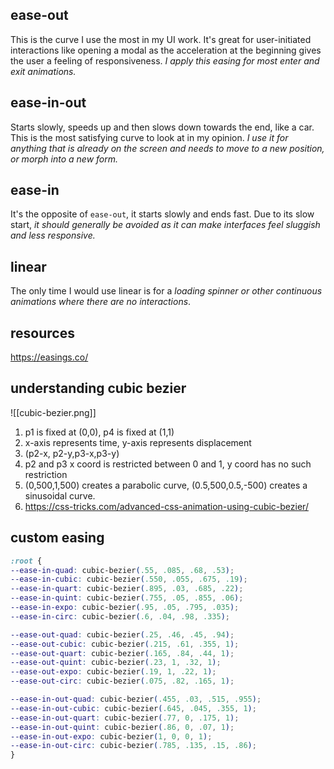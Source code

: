 ## ease-out
This is the curve I use the most in my UI work. It's great for user-initiated interactions like opening a modal as the acceleration at the beginning gives the user a feeling of responsiveness. *I apply this easing for most enter and exit animations.*

## ease-in-out
Starts slowly, speeds up and then slows down towards the end, like a car. This is the most satisfying curve to look at in my opinion. *I use it for anything that is already on the screen and needs to move to a new position, or morph into a new form.*

## ease-in
It's the opposite of `ease-out`, it starts slowly and ends fast. Due to its slow start, *it should generally be avoided as it can make interfaces feel sluggish and less responsive.*

## linear
The only time I would use linear is for a *loading spinner or other continuous animations where there are no interactions*.

## resources
https://easings.co/

## understanding cubic bezier
![[cubic-bezier.png]]
1. p1 is fixed at (0,0), p4 is fixed at (1,1)
2. x-axis represents time, y-axis represents displacement
3. (p2-x, p2-y,p3-x,p3-y)
4. p2 and p3 x coord is restricted between 0 and 1, y coord has no such restriction
5. (0,500,1,500) creates a parabolic curve, (0.5,500,0.5,-500) creates a sinusoidal curve.
6. https://css-tricks.com/advanced-css-animation-using-cubic-bezier/
## custom easing
```css
:root { 
--ease-in-quad: cubic-bezier(.55, .085, .68, .53); 
--ease-in-cubic: cubic-bezier(.550, .055, .675, .19); 
--ease-in-quart: cubic-bezier(.895, .03, .685, .22); 
--ease-in-quint: cubic-bezier(.755, .05, .855, .06); 
--ease-in-expo: cubic-bezier(.95, .05, .795, .035); 
--ease-in-circ: cubic-bezier(.6, .04, .98, .335); 

--ease-out-quad: cubic-bezier(.25, .46, .45, .94); 
--ease-out-cubic: cubic-bezier(.215, .61, .355, 1); 
--ease-out-quart: cubic-bezier(.165, .84, .44, 1); 
--ease-out-quint: cubic-bezier(.23, 1, .32, 1); 
--ease-out-expo: cubic-bezier(.19, 1, .22, 1); 
--ease-out-circ: cubic-bezier(.075, .82, .165, 1); 

--ease-in-out-quad: cubic-bezier(.455, .03, .515, .955); 
--ease-in-out-cubic: cubic-bezier(.645, .045, .355, 1); 
--ease-in-out-quart: cubic-bezier(.77, 0, .175, 1); 
--ease-in-out-quint: cubic-bezier(.86, 0, .07, 1); 
--ease-in-out-expo: cubic-bezier(1, 0, 0, 1); 
--ease-in-out-circ: cubic-bezier(.785, .135, .15, .86);
}
```